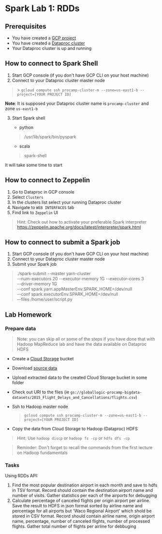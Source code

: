  # Spark Lab 1: RDDs
 
## Prerequisites

- You have created a [GCP project](https://github.com/gl-bigdata-procamp/bigdata-procamp/blob/master/infra/README.md#create-google-cloud-project)
- You have created a [Dataproc cluster](https://github.com/gl-bigdata-procamp/bigdata-procamp/blob/master/infra/README.md#create-dataproc-cluster)
- Your Dataproc cluster is up and running
 
## How to connect to Spark Shell

1. Start GCP console (if you don't have GCP CLI on your host machine)
2. Connect to your Dataproc cluster master node 

  >  \> `gcloud compute ssh procamp-cluster-m --zone=us-east1-b --project=[YOUR PROJECT ID]`

**Note**: It is supposed your Dataproc cluster name is `procamp-cluster` and zone `us-east1-b`

3. Start Spark shell

	- python
	
    > /usr/lib/spark/bin/pyspark

	- scala 
	
	> spark-shell
	

 It will take some time to start
 
 
 ## How to connect to Zeppelin
 
 1. Go to Dataproc in GCP console
 2. Select `Clusters`
 3. In the clusters list select your running Dataproc cluster
 4. Navigate to `WEB INTERFACES` tab
 5. Find link to `Zeppelin` UI
 
  > Hint: Check out how to activate your preferable Spark interpreter https://zeppelin.apache.org/docs/latest/interpreter/spark.html
 
 
 
 ## How to connect to submit a Spark job
 
1. Start GCP console (if you don't have GCP CLI on your host machine)
2. Connect to your Dataproc cluster master node 
3. Submit your Spark job

 > ./spark-submit --master yarn-cluster  \
 >  --num-executors 20 --executor-memory 1G --executor-cores 3 \
 > --driver-memory 1G \
 > --conf spark.yarn.appMasterEnv.SPARK_HOME=/dev/null \
 > --conf spark.executorEnv.SPARK_HOME=/dev/null \
 > --files  /home/user/script.py

## Lab Homework

### Prepare data

 > Note: you can skip all or some of the steps if you have done that with Hadoop MapReduce lab and have the data available on Dataproc HDFS

- Create a [Cloud Storage](https://cloud.google.com/storage/docs/creating-buckets) bucket 
- Download [source data](https://www.kaggle.com/usdot/flight-delays)
- Upload extracted data to the created Cloud Storage bucket in some folder
- Check out URI to the files (ie `gs://globallogic-procamp-bigdata-datasets/2015_Flight_Delays_and_Cancellations/flights.csv`)
- Ssh to Hadoop master node

  > `gcloud compute ssh procamp-cluster-m --zone=us-east1-b --project=[YOUR PROJECT ID]`

- Copy the data from Cloud Storage to Hadoop (Dataproc) HDFS 

 > Hint: Use `hadoop discp` or `hadoop fs -cp` or `hdfs dfs -cp`

 > Reminder: Don't forget to recall the commands from the first lecture on Hadoop fundamentals

### Tasks

Using RDDs API:

1. Find the most popular destination airport in each month and save to hdfs in TSV format. Record should contain the destination airport name and number of visits. Gather statistics per each of the airports for debugging
2. Calculate percentage of canceled flights per origin airport per airline. Save the result to HDFS in json format sorted by airline name and percentage for all airports but 'Waco Regional Airport' which shold be stored in CSV format. Record should contain airline name, origin airport name, percentage, number of canceled flights, number of processed flights. Gather total number of flights  per airline for debbuging
